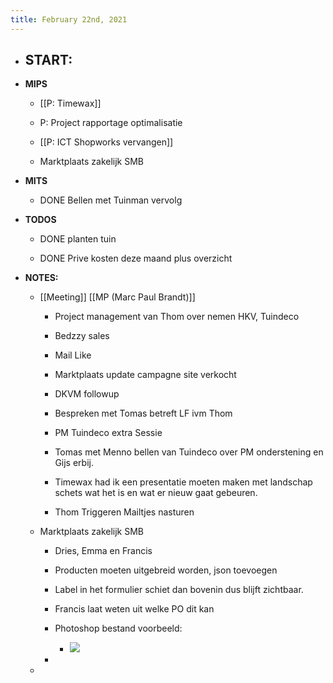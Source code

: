 ```yaml
---
title: February 22nd, 2021
---
```


- **START:**
	 - 

- **MIPS** 
	 - [[P: Timewax]]

	 - P: Project rapportage optimalisatie

	 - [[P: ICT Shopworks vervangen]]

	 - Marktplaats zakelijk SMB

- **MITS**
	 - DONE Bellen met Tuinman vervolg

- **TODOS**
	 - DONE planten tuin

	 - DONE Prive kosten deze maand plus overzicht

- **NOTES:**
	 - [[Meeting]] [[MP (Marc Paul Brandt)]] 
		 - Project management van Thom over nemen HKV, Tuindeco 

		 - Bedzzy sales 

		 - Mail Like

		 - Marktplaats update campagne site verkocht

		 - DKVM followup

		 - Bespreken met Tomas betreft LF ivm Thom

		 - PM Tuindeco extra Sessie 

		 - Tomas met Menno bellen van Tuindeco over PM onderstening en Gijs erbij.

		 - Timewax had ik een presentatie moeten maken met landschap schets wat het is en wat er nieuw gaat gebeuren.

		 - Thom Triggeren Mailtjes nasturen 

	 - Marktplaats zakelijk SMB
		 - Dries, Emma en Francis 

		 - Producten moeten uitgebreid worden, json toevoegen

		 - Label in het formulier schiet dan bovenin dus blijft zichtbaar.

		 - Francis laat weten uit welke PO dit kan 

		 - Photoshop bestand voorbeeld:
			 - ![](https://firebasestorage.googleapis.com/v0/b/firescript-577a2.appspot.com/o/imgs%2Fapp%2FGijs%2F7o4GSI8tld.png?alt=media&token=2beb2853-10a7-447e-99bc-cc3d571fb507)

		 - 

	 - 
